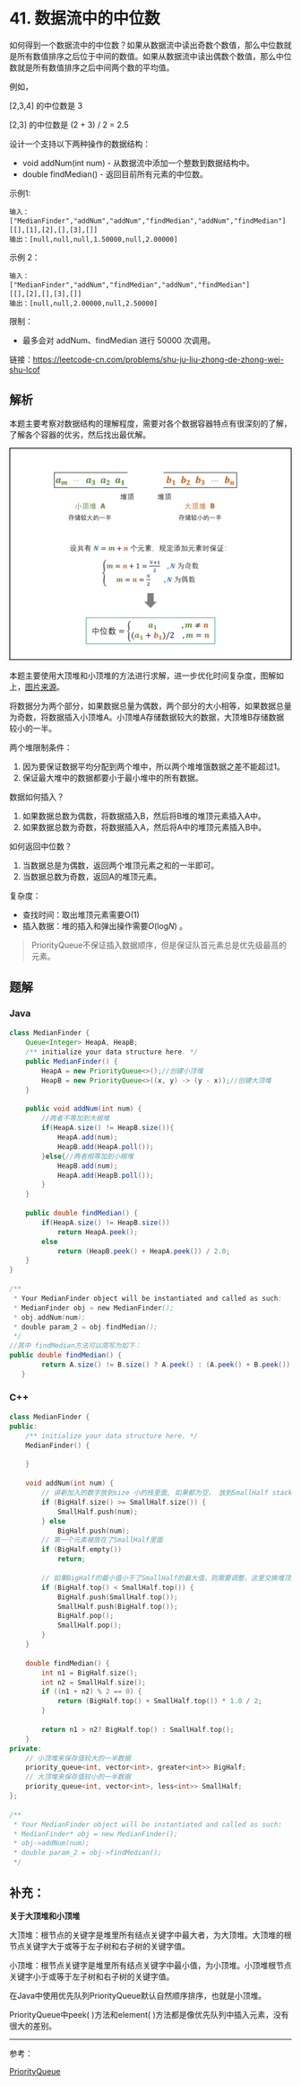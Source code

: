 # 41. 数据流中的中位数

如何得到一个数据流中的中位数？如果从数据流中读出奇数个数值，那么中位数就是所有数值排序之后位于中间的数值。如果从数据流中读出偶数个数值，那么中位数就是所有数值排序之后中间两个数的平均值。

例如，

[2,3,4] 的中位数是 3

[2,3] 的中位数是 (2 + 3) / 2 = 2.5

设计一个支持以下两种操作的数据结构：

* void addNum(int num) - 从数据流中添加一个整数到数据结构中。
* double findMedian() - 返回目前所有元素的中位数。

示例1:

```
输入：
["MedianFinder","addNum","addNum","findMedian","addNum","findMedian"]
[[],[1],[2],[],[3],[]]
输出：[null,null,null,1.50000,null,2.00000]
```

示例 2：

```
输入：
["MedianFinder","addNum","findMedian","addNum","findMedian"]
[[],[2],[],[3],[]]
输出：[null,null,2.00000,null,2.50000]
```


限制：

* 最多会对 addNum、findMedian 进行 50000 次调用。


链接：https://leetcode-cn.com/problems/shu-ju-liu-zhong-de-zhong-wei-shu-lcof


## 解析

本题主要考察对数据结构的理解程度，需要对各个数据容器特点有很深刻的了解，了解各个容器的优劣，然后找出最优解。

![flow](./flow.png)

本题主要使用大顶堆和小顶堆的方法进行求解，进一步优化时间复杂度，图解如上，[图片来源](https://leetcode-cn.com/problems/shu-ju-liu-zhong-de-zhong-wei-shu-lcof/solution/mian-shi-ti-41-shu-ju-liu-zhong-de-zhong-wei-shu-y/)。

将数据分为两个部分，如果数据总量为偶数，两个部分的大小相等，如果数据总量为奇数，将数据插入小顶堆A。小顶堆A存储数据较大的数据，大顶堆B存储数据较小的一半。

两个堆限制条件：

1. 因为要保证数据平均分配到两个堆中，所以两个堆堆饿数据之差不能超过1。
2. 保证最大堆中的数据都要小于最小堆中的所有数据。

数据如何插入？

1. 如果数据总数为偶数，将数据插入B，然后将B堆的堆顶元素插入A中。
2. 如果数据总数为奇数，将数据插入A，然后将A中的堆顶元素插入B中。

如何返回中位数？

1. 当数据总是为偶数，返回两个堆顶元素之和的一半即可。
2. 当数据总数为奇数，返回A的堆顶元素。

复杂度：

* 查找时间：取出堆顶元素需要O(1)
* 插入数据：堆的插入和弹出操作需要*O*(log*N*) 。

> PriorityQueue不保证插入数据顺序，但是保证队首元素总是优先级最高的元素。

## 题解

### Java

```java
class MedianFinder {
    Queue<Integer> HeapA, HeapB;
    /** initialize your data structure here. */
    public MedianFinder() {
        HeapA = new PriorityQueue<>();//创建小顶堆
        HeapB = new PriorityQueue<>((x, y) -> (y - x));//创建大顶堆
    }
    
    public void addNum(int num) {
      	//两者不等加到大根堆
        if(HeapA.size() != HeapB.size()){
            HeapA.add(num);
            HeapB.add(HeapA.poll());
        }else{//两者相等加到小根堆
            HeapB.add(num);
            HeapA.add(HeapB.poll());
        }
    }
    
    public double findMedian() {
        if(HeapA.size() != HeapB.size())
            return HeapA.peek();
        else
            return (HeapB.peek() + HeapA.peek()) / 2.0;
    }
}

/**
 * Your MedianFinder object will be instantiated and called as such:
 * MedianFinder obj = new MedianFinder();
 * obj.addNum(num);
 * double param_2 = obj.findMedian();
 */
//其中 findMedian方法可以简写为如下：
public double findMedian() {
        return A.size() != B.size() ? A.peek() : (A.peek() + B.peek()) / 2.0;
   }

```



### C++

```c++
class MedianFinder {
public:
    /** initialize your data structure here. */
    MedianFinder() {

    }
    
    void addNum(int num) {
        // 讲新加入的数字放到size 小的栈里面, 如果都为空， 放到SmallHalf stack中
        if (BigHalf.size() >= SmallHalf.size()) {
            SmallHalf.push(num);
        } else
            BigHalf.push(num);
        // 第一个元素被放在了SmallHalf里面
        if (BigHalf.empty())
            return;

        // 如果BigHalf的最小值小于了SmallHalf的最大值，则需要调整，这里交换堆顶元素即可
        if (BigHalf.top() < SmallHalf.top()) {
            BigHalf.push(SmallHalf.top());
            SmallHalf.push(BigHalf.top());
            BigHalf.pop();
            SmallHalf.pop();
        }
    }
    
    double findMedian() {
        int n1 = BigHalf.size();
        int n2 = SmallHalf.size();
        if ((n1 + n2) % 2 == 0) {
            return (BigHalf.top() + SmallHalf.top()) * 1.0 / 2;
        }
        
        return n1 > n2? BigHalf.top() : SmallHalf.top();
    }
private:
    // 小顶堆来保存值较大的一半数据
    priority_queue<int, vector<int>, greater<int>> BigHalf; 
    // 大顶堆来保存值较小的一半数据
    priority_queue<int, vector<int>, less<int>> SmallHalf;
};

/**
 * Your MedianFinder object will be instantiated and called as such:
 * MedianFinder* obj = new MedianFinder();
 * obj->addNum(num);
 * double param_2 = obj->findMedian();
 */
```





## 补充：

**关于大顶堆和小顶堆**

大顶堆：根节点的关键字是堆里所有结点关键字中最大者，为大顶堆。大顶堆的根节点关键字大于或等于左子树和右子树的关键字值。

小顶堆：根节点关键字是堆里所有结点关键字中最小值，为小顶堆。小顶堆根节点关键字小于或等于左子树和右子树的关键字值。

在Java中使用优先队列PriorityQueue默认自然顺序排序，也就是小顶堆。

PriorityQueue中peek( )方法和element( )方法都是像优先队列中插入元素，没有很大的差别。



---

参考：

[PriorityQueue](https://www.cnblogs.com/CarpenterLee/p/5488070.html)

